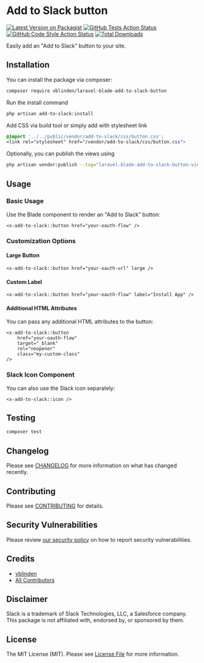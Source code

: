 # Add to Slack button

[![Latest Version on Packagist](https://img.shields.io/packagist/v/vblinden/laravel-blade-add-to-slack-button.svg?style=flat-square)](https://packagist.org/packages/vblinden/laravel-blade-add-to-slack-button)
[![GitHub Tests Action Status](https://img.shields.io/github/actions/workflow/status/vblinden/laravel-blade-add-to-slack-button/run-tests.yml?branch=main&label=tests&style=flat-square)](https://github.com/vblinden/laravel-blade-add-to-slack-button/actions?query=workflow%3Arun-tests+branch%3Amain)
[![GitHub Code Style Action Status](https://img.shields.io/github/actions/workflow/status/vblinden/laravel-blade-add-to-slack-button/fix-php-code-style-issues.yml?branch=main&label=code%20style&style=flat-square)](https://github.com/vblinden/laravel-blade-add-to-slack-button/actions?query=workflow%3A"Fix+PHP+code+style+issues"+branch%3Amain)
[![Total Downloads](https://img.shields.io/packagist/dt/vblinden/laravel-blade-add-to-slack-button.svg?style=flat-square)](https://packagist.org/packages/vblinden/laravel-blade-add-to-slack-button)

Easily add an "Add to Slack" button to your site.

## Installation

You can install the package via composer:

```bash
composer require vblinden/laravel-blade-add-to-slack-button
```

Run the install command
```bash
php artisan add-to-slack:install
```

Add CSS via build tool or simply add with stylesheet link
```css
@import '../../public/vendor/add-to-slack/css/button.css';
<link rel="stylesheet" href="/vendor/add-to-slack/css/button.css">
```

Optionally, you can publish the views using

```bash
php artisan vendor:publish --tag="laravel-blade-add-to-slack-button-views"
```

## Usage

### Basic Usage

Use the Blade component to render an "Add to Slack" button:

```blade
<x-add-to-slack::button href="your-oauth-flow" />
```

### Customization Options

#### Large Button

```blade
<x-add-to-slack::button href="your-oauth-url" large />
```

#### Custom Label

```blade
<x-add-to-slack::button href="your-oauth-flow" label="Install App" />
```

#### Additional HTML Attributes

You can pass any additional HTML attributes to the button:

```blade
<x-add-to-slack::button 
    href="your-oauth-flow"
    target="_blank"
    rel="noopener"
    class="my-custom-class"
/>
```

### Slack Icon Component

You can also use the Slack icon separately:

```blade
<x-add-to-slack::icon />
```

## Testing

```bash
composer test
```

## Changelog

Please see [CHANGELOG](CHANGELOG.md) for more information on what has changed recently.

## Contributing

Please see [CONTRIBUTING](CONTRIBUTING.md) for details.

## Security Vulnerabilities

Please review [our security policy](../../security/policy) on how to report security vulnerabilities.

## Credits

- [vblinden](https://github.com/vblinden)
- [All Contributors](../../contributors)

## Disclaimer

Slack is a trademark of Slack Technologies, LLC, a Salesforce company. This package is not affiliated with, endorsed by, or sponsored by them.

## License

The MIT License (MIT). Please see [License File](LICENSE.md) for more information.
